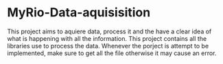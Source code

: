 # MyRio-Data-aquisisition
This project aims to aquiere data, process it and the have a clear idea of what is happening with all the information.
This project contains all the libraries use to process the data.
Whenever the porject is attempt to be implemented, make sure to get all the file otherwise it may cause an error.
